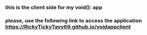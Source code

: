 ### this is the client side for my void(): app

### please, use the following link to access the application https://RickyTickyTavy69.github.io/voidappclient
